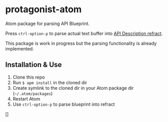 # protagonist-atom

Atom package for parsing API Blueprint.

Press `ctrl-option-p` to parse actual text buffer into
[API Description refract][].

This package is work in progress but the parsing functionality is already
implemented.

## Installation & Use

1. Clone this repo
2. Run `$ apm install` in the cloned dir
3. Create symlink to the cloned dir in your Atom package dir (`~/.atom/packages`)
4. Restart Atom
5. Use `ctrl-option-p` to parse blueprint into refract


[API Description refract]: https://github.com/refractproject/refract-spec/blob/master/namespaces/api-description-namespace.md
[]
